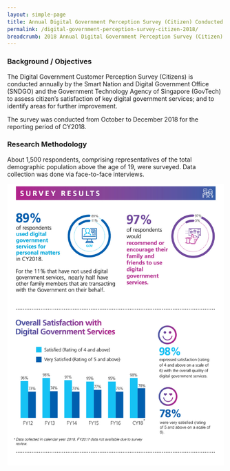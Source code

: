 ```yaml
---
layout: simple-page
title: Annual Digital Government Perception Survey (Citizen) Conducted in 2018
permalink: /digital-government-perception-survey-citizen-2018/
breadcrumb: 2018 Annual Digital Government Perception Survey (Citizen)
---
```

### **Background / Objectives**

The Digital Government Customer Perception Survey (Citizens) is conducted annually by the Smart Nation and Digital Government Office (SNDGO) and the Government Technology Agency of Singapore (GovTech) to assess citizen’s satisfaction of key digital government services; and to identify areas for further improvement.

The survey was conducted from October to December 2018 for the reporting period of CY2018.
 
### **Research Methodology**

About 1,500 respondents, comprising representatives of the total demographic population above the age of 19, were surveyed. Data collection was done via face-to-face interviews.

![Digital Government Perception Survey 2018 for Citizens by GovTech](/images/our-statistics/Digital-Government-Perception-2018-Citizen-GovTech-Smart-Nation-survey.jpg)